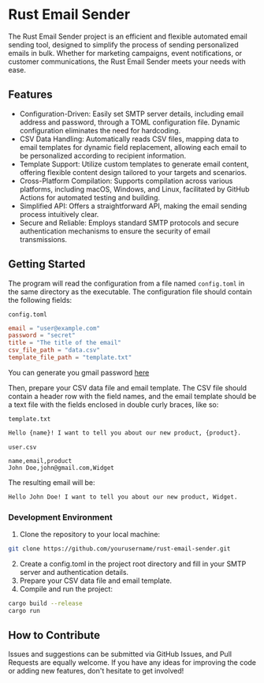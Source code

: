 # Rust Email Sender

The Rust Email Sender project is an efficient and flexible automated email sending tool, designed to simplify the process of sending personalized emails in bulk. Whether for marketing campaigns, event notifications, or customer communications, the Rust Email Sender meets your needs with ease.

## Features

- Configuration-Driven: Easily set SMTP server details, including email address and password, through a TOML configuration file. Dynamic configuration eliminates the need for hardcoding.
- CSV Data Handling: Automatically reads CSV files, mapping data to email templates for dynamic field replacement, allowing each email to be personalized according to recipient information.
- Template Support: Utilize custom templates to generate email content, offering flexible content design tailored to your targets and scenarios.
- Cross-Platform Compilation: Supports compilation across various platforms, including macOS, Windows, and Linux, facilitated by GitHub Actions for automated testing and building.
- Simplified API: Offers a straightforward API, making the email sending process intuitively clear.
- Secure and Reliable: Employs standard SMTP protocols and secure authentication mechanisms to ensure the security of email transmissions.

## Getting Started

The program will read the configuration from a file named `config.toml` in the same directory as the executable. The configuration file should contain the following fields:

`config.toml`

```toml
email = "user@example.com"
password = "secret"
title = "The title of the email"
csv_file_path = "data.csv"
template_file_path = "template.txt"
```

You can generate you gmail password [here](https://myaccount.google.com/apppasswords)

Then, prepare your CSV data file and email template. The CSV file should contain a header row with the field names, and the email template should be a text file with the fields enclosed in double curly braces, like so:

`template.txt`

```txt
Hello {name}! I want to tell you about our new product, {product}.
```

`user.csv`

```csv
name,email,product
John Doe,john@gmail.com,Widget
```

The resulting email will be:

```txt
Hello John Doe! I want to tell you about our new product, Widget.
```

### Development Environment

1. Clone the repository to your local machine:

```bash
git clone https://github.com/yourusername/rust-email-sender.git
```

2. Create a config.toml in the project root directory and fill in your SMTP server and authentication details.
3. Prepare your CSV data file and email template.
4. Compile and run the project:

```bash
cargo build --release
cargo run
```

## How to Contribute

Issues and suggestions can be submitted via GitHub Issues, and Pull Requests are equally welcome. If you have any ideas for improving the code or adding new features, don't hesitate to get involved!
